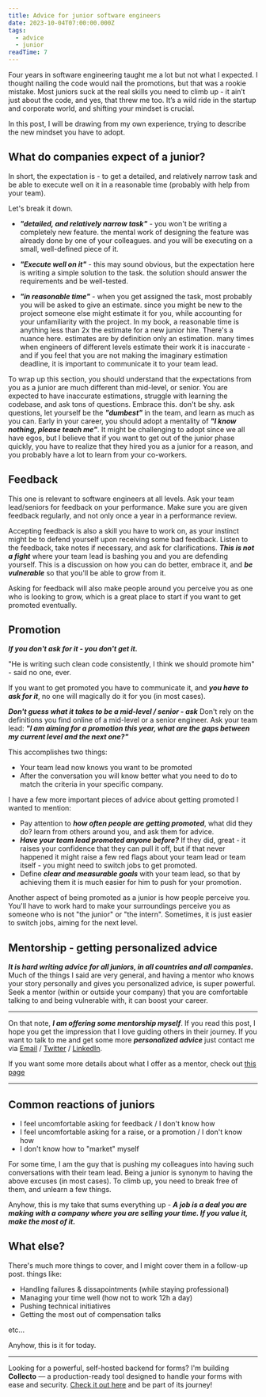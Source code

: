 ```yaml
---
title: Advice for junior software engineers
date: 2023-10-04T07:00:00.000Z
tags:
  - advice
  - junior
readTime: 7
---
```


Four years in software engineering taught me a lot but not what I expected. I thought nailing the code would nail the promotions, but that was a rookie mistake. Most juniors suck at the real skills you need to climb up - it ain’t just about the code, and yes, that threw me too. It’s a wild ride in the startup and corporate world, and shifting your mindset is crucial.

In this post, I will be drawing from my own experience, trying to describe the new mindset you have to adopt.


## What do companies expect of a junior?

In short, the expectation is - to get a detailed, and relatively narrow task and be able to execute well on it in a reasonable time (probably with help from your team).

Let's break it down.

* ***"detailed, and relatively narrow task"*** - you won't be writing a completely new feature. the mental work of designing the feature was already done by one of your colleagues. and you will be executing on a small, well-defined piece of it.

* ***"Execute well on it"*** - this may sound obvious, but the expectation here is writing a simple solution to the task. the solution should answer the requirements and be well-tested.

* ***"in reasonable time"*** - when you get assigned the task, most probably you will be asked to give an estimate. since you might be new to the project someone else might estimate it for you, while accounting for your unfamiliarity with the project.
In my book, a reasonable time is anything less than 2x the estimate for a new junior hire.
There's a nuance here. estimates are by definition only an estimation. many times when engineers of different levels estimate their work it is inaccurate - and if you feel that you are not making the imaginary estimation deadline, it is important to communicate it to your team lead.


To wrap up this section, you should understand that the expectations from you as a junior are much different than mid-level, or senior.
You are expected to have inaccurate estimations, struggle with learning the codebase, and ask tons of questions.
Embrace this. don't be shy. ask questions, let yourself be the ***"dumbest"*** in the team, and learn as much as you can.
Early in your career, you should adopt a mentality of ***"I know nothing, please teach me"***.
It might be challenging to adopt since we all have egos, but I believe that if you want to get out of the junior phase quickly, you have to realize that they hired you as a junior for a reason, and you probably have a lot to learn from your co-workers.

## Feedback

This one is relevant to software engineers at all levels.
Ask your team lead/seniors for feedback on your performance.
Make sure you are given feedback regularly, and not only once a year in a performance review.

Accepting feedback is also a skill you have to work on, as your instinct might be to defend yourself upon receiving some bad feedback.
Listen to the feedback, take notes if necessary, and ask for clarifications.
***This is not a fight*** where your team lead is bashing you and you are defending yourself.
This is a discussion on how you can do better, embrace it, and ***be vulnerable*** so that you'll be able to grow from it.

Asking for feedback will also make people around you perceive you as one who is looking to grow, which is a great place to start if you want to get promoted eventually.


## Promotion

***If you don't ask for it - you don't get it.***

"He is writing such clean code consistently, I think we should promote him" - said no one, ever.

If you want to get promoted you have to communicate it, and ***you have to ask for it***, no one will magically do it for you (in most cases).

***Don't guess what it takes to be a mid-level / senior - ask***
Don't rely on the definitions you find online of a mid-level or a senior engineer.
Ask your team lead: ***"I am aiming for a promotion this year, what are the gaps between my current level and the next one?"***

This accomplishes two things:
* Your team lead now knows you want to be promoted
* After the conversation you will know better what you need to do to match the criteria in your specific company.


I have a few more important pieces of advice about getting promoted I wanted to mention:
* Pay attention to ***how often people are getting promoted***, what did they do? learn from others around you, and ask them for advice.
* ***Have your team lead promoted anyone before?*** If they did, great - it raises your confidence that they can pull it off, but if that never happened it might raise a few red flags about your team lead or team itself - you might need to switch jobs to get promoted.
* Define ***clear and measurable goals*** with your team lead, so that by achieving them it is much easier for him to push for your promotion.


Another aspect of being promoted as a junior is how people perceive you.
You'll have to work hard to make your surroundings perceive you as someone who is not "the junior" or "the intern".
Sometimes, it is just easier to switch jobs, aiming for the next level.


## Mentorship - getting personalized advice

***It is hard writing advice for all juniors, in all countries and all companies.***
Much of the things I said are very general, and having a mentor who knows your story personally and gives you personalized advice, is super powerful.
Seek a mentor (within or outside your company) that you are comfortable talking to and being vulnerable with, it can boost your career.

---

On that note, ***I am offering some mentorship myself***.
If you read this post, I hope you get the impression that I love guiding others in their journey.
If you want to talk to me and get some more ***personalized advice*** just contact me via [Email](mailto:eliran9692@gmail.com) / [Twitter](https://twitter.com/_eltur) / [LinkedIn](https://www.linkedin.com/in/eliran-turgeman/).

If you want some more details about what I offer as a mentor, check out [this page](https://www.16elt.com/mentorship/)

---

## Common reactions of juniors

* I feel uncomfortable asking for feedback / I don't know how
* I feel uncomfortable asking for a raise, or a promotion / I don't know how
* I don't know how to "market" myself


For some time, I am the guy that is pushing my colleagues into having such conversations with their team lead.
Being a junior is synonym to having the above excuses (in most cases).
To climb up, you need to break free of them, and unlearn a few things.

Anyhow, this is my take that sums everything up -
***A job is a deal you are making with a company where you are selling your time. If you value it, make the most of it.***


## What else?
There's much more things to cover, and I might cover them in a follow-up post. things like:

* Handling failures & dissapointments (while staying professional)
* Managing your time well (how not to work 12h a day)
* Pushing technical initiatives
* Getting the most out of compensation talks

etc...

Anyhow, this is it for today.



<!-- PROMO BLOCK -->
---

Looking for a powerful, self-hosted backend for forms? 
I'm building **Collecto** — a production-ready tool designed to handle your forms with ease and security. [Check it out here](https://github.com/Eliran-Turgeman/Collecto) and be part of its journey!
<!-- END PROMO BLOCK -->


